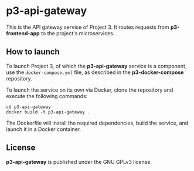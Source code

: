 # p3-api-gateway

This is the API gateway service of Project 3.
It routes requests from **p3-frontend-app** to the project's microservices.

## How to launch

To launch Project 3, of which the **p3-api-gateway** service is a component, use the `docker-compose.yml` file, as described in the **p3-docker-compose** repository.

To launch the service on its own via Docker, clone the repository and execute the following commands:

```
cd p3-api-gateway
docker build -t p3-api-gateway .
```

The Dockerfile will install the required dependencies, build the service, and launch it in a Docker container.

## License
**p3-api-gateway** is published under the GNU GPLv3 license.
